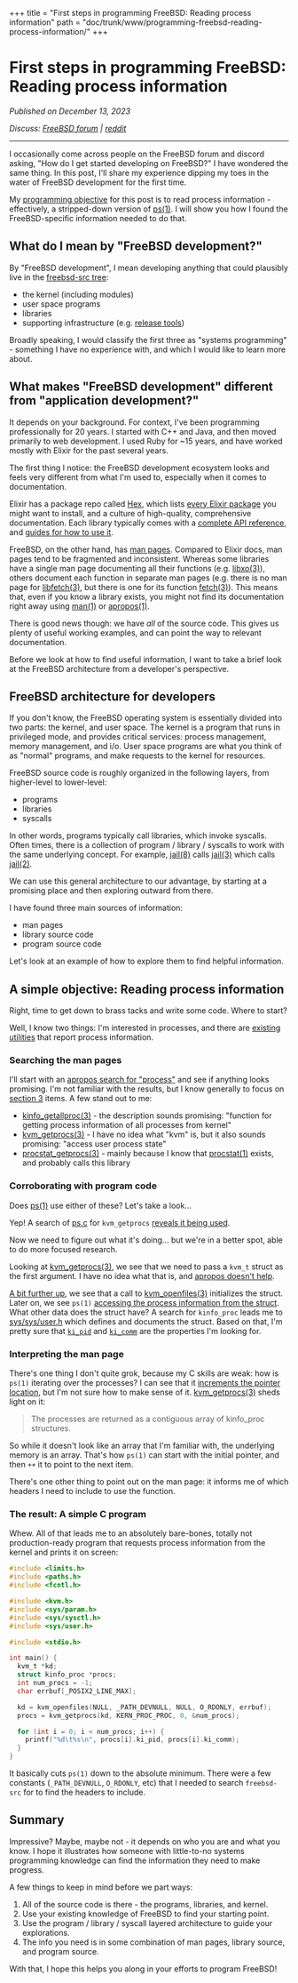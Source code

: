 +++
title = "First steps in programming FreeBSD: Reading process information"
path = "doc/trunk/www/programming-freebsd-reading-process-information/"
+++

# First steps in programming FreeBSD: Reading process information

_Published on December 13, 2023_

_Discuss:
[FreeBSD forum](https://forums.freebsd.org/threads/article-first-steps-in-programming-freebsd-reading-process-information.91463/)
\|
[reddit](https://www.reddit.com/r/freebsd/comments/18i0hxz/first_steps_in_programming_freebsd_reading/)_

---

I occasionally come across people on the FreeBSD forum and discord asking, "How do I get started developing on FreeBSD?"
I have wondered the same thing.
In this post, I'll share my experience dipping my toes in the water of FreeBSD development for the first time.

My [programming objective](#simple-c-program) for this post is to read process information - effectively, a stripped-down version of [ps(1)](https://man.freebsd.org/cgi/man.cgi?query=ps&sektion=1).
I will show you how I found the FreeBSD-specific information needed to do that.

## What do I mean by "FreeBSD development?"

By "FreeBSD development", I mean developing anything that could plausibly live in the [freebsd-src tree](https://cgit.freebsd.org/src/tree/):

- the kernel (including modules)
- user space programs
- libraries
- supporting infrastructure (e.g. [release tools](https://cgit.freebsd.org/src/tree/release))

Broadly speaking, I would classify the first three as "systems programming" - something I have no experience with, and which I would like to learn more about.

## What makes "FreeBSD development" different from "application development?"

It depends on your background.
For context, I've been programming professionally for 20 years.
I started with C++ and Java, and then moved primarily to web development.
I used Ruby for ~15 years, and have worked mostly with Elixir for the past several years.

The first thing I notice: the FreeBSD development ecosystem looks and feels very different from what I'm used to, especially when it comes to documentation.

Elixir has a package repo called [Hex](https://hex.pm), which lists [every Elixir package](https://hex.pm/packages) you might want to install, and a culture of high-quality, comprehensive documentation.
Each library typically comes with a [complete API reference](https://hexdocs.pm/jason/Jason.html), and [guides for how to use it](https://hexdocs.pm/jason/readme.html).

FreeBSD, on the other hand, has [man pages](https://man.freebsd.org/cgi/man.cgi).
Compared to Elixir docs, man pages tend to be fragmented and inconsistent.
Whereas some libraries have a single man page documenting all their functions (e.g. [libxo(3)](https://man.freebsd.org/cgi/man.cgi?query=libxo&sektion=3)), others document each function in separate man pages (e.g. there is no man page for [libfetch(3)](https://man.freebsd.org/cgi/man.cgi?query=libfetch&sektion=3), but there is one for its function [fetch(3)](https://man.freebsd.org/cgi/man.cgi?query=fetch&sektion=3)).
This means that, even if you know a library exists, you might not find its documentation right away using [man(1)](https://man.freebsd.org/cgi/man.cgi?query=man&sektion=1) or [apropos(1)](https://man.freebsd.org/cgi/man.cgi?query=apropos&sektion=1).

There is good news though: we have _all_ of the source code.
This gives us plenty of useful working examples, and can point the way to relevant documentation.

Before we look at how to find useful information, I want to take a brief look at the FreeBSD architecture from a developer's perspective.

## FreeBSD architecture for developers

If you don't know, the FreeBSD operating system is essentially divided into two parts: the kernel, and user space.
The kernel is a program that runs in privileged mode, and provides critical services: process management, memory management, and i/o.
User space programs are what you think of as "normal" programs, and make requests to the kernel for resources.

FreeBSD source code is roughly organized in the following layers, from higher-level to lower-level:

- programs
- libraries
- syscalls

In other words, programs typically call libraries, which invoke syscalls.
Often times, there is a collection of program / library / syscalls to work with the same underlying concept.
For example, [jail(8)](https://man.freebsd.org/cgi/man.cgi?query=jail&sektion=8) calls [jail(3)](https://man.freebsd.org/cgi/man.cgi?query=jail&sektion=3) which calls [jail(2)](https://man.freebsd.org/cgi/man.cgi?query=jail&sektion=2).

We can use this general architecture to our advantage, by starting at a promising place and then exploring outward from there.

I have found three main sources of information:

- man pages
- library source code
- program source code

Let's look at an example of how to explore them to find helpful information.

## A simple objective: Reading process information

Right, time to get down to brass tacks and write some code.
Where to start?

Well, I know two things: I'm interested in processes, and there are [existing](https://man.freebsd.org/cgi/man.cgi?query=ps&sektion=1) [utilities](https://man.freebsd.org/cgi/man.cgi?query=procstat&sektion=1) that report process information.

### Searching the man pages

I'll start with an [apropos search for "process"](https://man.freebsd.org/cgi/man.cgi?query=process&apropos=1&manpath=FreeBSD+14.0-RELEASE) and see if anything looks promising.
I'm not familiar with the results, but I know generally to focus on [section 3](https://man.freebsd.org/cgi/man.cgi?query=intro&sektion=3) items.
A few stand out to me:

- [kinfo_getallproc(3)](https://man.freebsd.org/cgi/man.cgi?query=kinfo_getallproc&sektion=3) - the description sounds promising: "function for getting process information	of all processes from kernel"
- [kvm_getprocs(3)](https://man.freebsd.org/cgi/man.cgi?query=kvm_getprocs&sektion=3) - I have no idea what "kvm" is, but it also sounds promising: "access user process state"
- [procstat_getprocs(3)](https://man.freebsd.org/cgi/man.cgi?query=procstat_getprocs&sektion=3) - mainly because I know that [procstat(1)](https://man.freebsd.org/cgi/man.cgi?query=procstat&sektion=1) exists, and probably calls this library

### Corroborating with program code

Does [ps(1)](https://man.freebsd.org/cgi/man.cgi?query=ps&sektion=1) use either of these?
Let's take a look...

Yep! A search of [ps.c](https://cgit.freebsd.org/src/tree/bin/ps/ps.c) for `kvm_getprocs` [reveals it being used](https://cgit.freebsd.org/src/tree/bin/ps/ps.c#n535).

Now we need to figure out what it's doing... but we're in a better spot, able to do more focused research.

Looking at [kvm_getprocs(3)](https://man.freebsd.org/cgi/man.cgi?query=kvm_getprocs&sektion=3), we see that we need to pass a `kvm_t` struct as the first argument.
I have no idea what that is, and [apropos doesn't help](https://man.freebsd.org/cgi/man.cgi?query=kvm_t&apropos=1).

[A bit further up](https://cgit.freebsd.org/src/tree/bin/ps/ps.c#n468), we see that a call to [kvm_openfiles(3)](https://man.freebsd.org/cgi/man.cgi?query=kvm_openfiles&sektion=3) initializes the struct.
Later on, we see `ps(1)` [accessing the process information from the struct](https://cgit.freebsd.org/src/tree/bin/ps/ps.c#n561).
What other data does the struct have?
A search for `kinfo_proc` leads me to [sys/sys/user.h](https://cgit.freebsd.org/src/tree/sys/sys/user.h#n118) which defines and documents the struct.
Based on that, I'm pretty sure that [`ki_pid`](https://cgit.freebsd.org/src/tree/sys/sys/user.h#n129) and [`ki_comm`](https://cgit.freebsd.org/src/tree/sys/sys/user.h#n179) are the properties I'm looking for.

### Interpreting the man page

There's one thing I don't quite grok, because my C skills are weak: how is `ps(1)` iterating over the processes?
I can see that it [increments the pointer location](https://cgit.freebsd.org/src/tree/bin/ps/ps.c#n573), but I'm not sure how to make sense of it.
[kvm_getprocs(3)](https://man.freebsd.org/cgi/man.cgi?query=kvm_getprocs&sektion=3) sheds light on it:

> The processes are returned as a contiguous array of kinfo_proc structures.

So while it doesn't look like an array that I'm familiar with, the underlying memory is an array.
That's how `ps(1)` can start with the initial pointer, and then `++` it to point to the next item.

There's one other thing to point out on the man page: it informs me of which headers I need to include to use the function.

<span id="simple-c-program"></span>

### The result: A simple C program

Whew.
All of that leads me to an absolutely bare-bones, totally not production-ready program that requests process information from the kernel and prints it on screen:

```c
#include <limits.h>
#include <paths.h>
#include <fcntl.h>

#include <kvm.h>
#include <sys/param.h>
#include <sys/sysctl.h>
#include <sys/user.h>

#include <stdio.h>

int main() {
  kvm_t *kd;
  struct kinfo_proc *procs;
  int num_procs = -1;
  char errbuf[_POSIX2_LINE_MAX];

  kd = kvm_openfiles(NULL, _PATH_DEVNULL, NULL, O_RDONLY, errbuf);
  procs = kvm_getprocs(kd, KERN_PROC_PROC, 0, &num_procs);

  for (int i = 0; i < num_procs; i++) {
    printf("%d\t%s\n", procs[i].ki_pid, procs[i].ki_comm);
  }
}
```

It basically cuts `ps(1)` down to the absolute minimum.
There were a few constants (`_PATH_DEVNULL`, `O_RDONLY`, etc) that I needed to search `freebsd-src` for to find the headers to include.

## Summary

Impressive?
Maybe, maybe not - it depends on who you are and what you know.
I hope it illustrates how someone with little-to-no systems programming knowledge can find the information they need to make progress.

A few things to keep in mind before we part ways:

1. All of the source code is there - the programs, libraries, and kernel.
2. Use your existing knowledge of FreeBSD to find your starting point.
3. Use the program / library / syscall layered architecture to guide your explorations.
4. The info you need is in some combination of man pages, library source, and program source.

With that, I hope this helps you along in your efforts to program FreeBSD!
